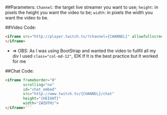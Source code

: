 ##Parameters:
`Channel`: the target live streamer you want to use;
`height`: in pixels the height you want the video to be;
`width`: in pixels the width you want the video to be.

##Video Code:
```html
<iframe src="http://player.twitch.tv/?channel={CHANNEL}" allowfullscreen height="X" width="Y" *class="col-md-12">
</iframe>
```

* => OBS: As I was using BootStrap and wanted the video to fullfil all my div I used `class="col-md-12"`, IDK If It is the best practice but It worked for me

##Chat Code:
```html
<iframe frameborder="0" 
        scrolling="no" 
        id="chat_embed" 
        src="http://www.twitch.tv/{CHANNEL}/chat" 
        height="{HEIGHT}" 
        width="{WIDTH}">
</iframe>```
